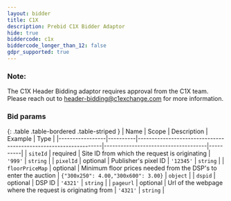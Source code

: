 ```yaml
---
layout: bidder
title: C1X
description: Prebid C1X Bidder Adaptor
hide: true
biddercode: c1x
biddercode_longer_than_12: false
gdpr_supported: true
---
```


### Note:

The C1X Header Bidding adaptor requires approval from the C1X team. Please reach out to  <header-bidding@c1exchange.com> for more information.

### Bid params

{: .table .table-bordered .table-striped }
| Name            | Scope    | Description                                                     | Example                             | Type     |
|-----------------|----------|-----------------------------------------------------------------|-------------------------------------|----------|
| `siteId`        | required | Site ID from which the request is originating                   | `'999'`                             | `string` |
| `pixelId`       | optional | Publisher's pixel ID                                            | `'12345'`                           | `string` |
| `floorPriceMap` | optional | Minimum floor prices needed from the DSP's to enter the auction | `{"300x250": 4.00,"300x600": 3.00}` | `object` |
| `dspid`         | optional | DSP ID                                                          | `'4321'`                            | `string` |
| `pageurl`       | optional | Url of the webpage where the request is originating from        | `'4321'`                            | `string` |
